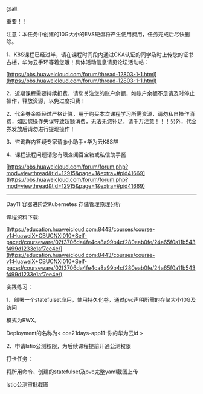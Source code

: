 @all:

重要！！

注意：本任务中创建的10G大小的EVS硬盘将产生使用费用，任务完成后尽快删除。

1、K8S课程已经过半，请在课程时间段内通过CKA认证的同学及时上传您的证书占楼，华为云手环等着您哦！具体活动信息请见论坛活动帖：

[https://bbs.huaweicloud.com/forum/thread-12803-1-1.html](https://bbs.huaweicloud.com/forum/thread-12803-1-1.html)

2、近期课程需要持续扣费，请您关注您的账户余额，如账户余额不足请及时停止操作，释放资源，以免过度扣费！

2、代金券金额经过严格计算，用于购买本次课程学习所需资源，请勿私自操作消费，如因您操作失误导致超额消费，无法无您补足，请千万注意！！！另外，代金券发放后请勿进行提现操作！

3、咨询群内答疑专家请@小助手=华为云K8S群

4、课程流程问题请您有限查阅百宝箱或私信助手酱

[https://bbs.huaweicloud.com/forum/forum.php?mod=viewthread&tid=12915&page=1&extra=#pid41669](https://bbs.huaweicloud.com/forum/forum.php?mod=viewthread&tid=12915&page=1&extra=#pid41669)

----------------------------

Day11 容器进阶之Kubernetes 存储管理原理分析

课程资料下载:

[https://education.huaweicloud.com:8443/courses/course-v1:HuaweiX+CBUCNXI010+Self-paced/courseware/02f3706da4fe4ca8a99b4cf280eab0fe/24a65f0a11b543f499d1233e1af7ee4e/](https://education.huaweicloud.com:8443/courses/course-v1:HuaweiX+CBUCNXI010+Self-paced/courseware/02f3706da4fe4ca8a99b4cf280eab0fe/24a65f0a11b543f499d1233e1af7ee4e/)

实践练习：

1、部署一个statefulset应用，使用持久化卷，通过pvc声明所需的存储大小10G及访问

模式为RWX。

Deployment的名称为< cce21days-app11-你的华为云id >

2、申请Istio公测权限，为后续课程提前开通公测权限

打卡任务：

将所用命令、创建的statefulset及pvc完整yaml截图上传

Istio公测审批截图